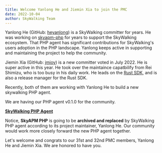 ```yaml
---
title: Welcome Yanlong He and Jiemin Xia to join the PMC
date: 2022-10-04
author: SkyWalking Team
---
```


Yanlong He (GitHub: [heyanlong](https://github.com/heyanlong)) is a SkyWalking committer for years. 
He was working on [skyapm-php](https://github.com/SkyAPM/SkyAPM-php-sdk) for years to support the SkyWalking
ecosystem. That PHP agent has significant contributions for SkyWalking's users adoption in the PHP landscape. 
Yanlong keeps active in supporting and maintaining the project to help the community.

Jiemin Xia (GitHub: [jmjoy](https://github.com/jmjoy)) is a new committer voted in July 2022. He is super active in this year.
He took over the maintaince capatbilify from Rei Shimizu, who is too busy in his daily work.
He leads on the [Rust SDK](https://github.com/apache/skywalking-rust), and is also a release manager for the Rust SDK.

Recently, both of them are working with Yanlong He to build a new skywalking PHP agent.

We are having our PHP agent v0.1.0 for the community.

[**SkyWalking PHP Agent**](https://github.com/apache/skywalking-php)

Notice, **SkyAPM PHP** is going to be **archived and replaced** by SkyWalking PHP agent according to its project maintainer, Yanlong He.
Our community would work more closely forward the new PHP agent together.

Let's welcome and congrats to our 31st and 32nd PMC members, Yanlong He and Jiemin Xia. We are honored to have you.